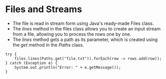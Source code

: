 # Files and Streams
* The file is read in stream form using Java's ready-made Files class.
* The *lines* method in the files class allows you to create an input stream from a file, allowing you to process the rows one by one.
* The *lines* method gets a path as its parameter, which is created using the *get* method in the *Paths* class.

```
try {
	files.lines(Paths.get("file.txt")).forEach(row -> rows.add(row));
} catch (Exception e) {
	System.out.println("Error: " + e.getMessage());
}
```

